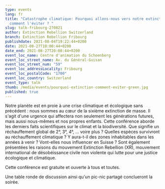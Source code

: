 ```yaml
---
type: events
lang: fr
title: "Catastrophe climatique: Pourquoi allons-nous vers notre extinction... et
  comment l'éviter ? "
slug: talk-fribourg-270821
author: Extinction Rebellion Switzerland
branch: Extinction Rebellion Fribourg
publishdate: 2021-08-04T19:22:44+0200
date: 2021-08-27T18:00:44+0200
date_end: 2021-08-27T20:00:44+0200
event_loc_name: Centre d'animation du Schoenberg
event_loc_street_name: Av. du Général-Guisan
event_loc_street_num: "59"
event_loc_addressLocality: Fribourg
event_loc_postalCode: "1700"
event_loc_country: Switzerland
event_type: talk
thumb: /media/events/pourquoi-extinction-comment-eviter-green.jpg
published: true
---
```

Notre planète est en proie à une crise climatique et écologique sans précédent : nous sommes au cœur de la sixième extinction de masse. Il s'agit d'une urgence qui affectera non seulement les générations futures, mais aussi nous-mêmes et nos propres enfants. Cette conférence aborde les derniers faits scientifiques sur le climat et la biodiversité. Que signifie un réchauffement global de 2°, 3°, 4°, … voire plus ? Quelles espèces survivront au réchauffement climatique ? Y aura-t-il des zones inhabitables dans les années à venir ? Vont-elles nous influencer en Suisse ? Sont également présentées les raisons du mouvement Extinction Rebellion (XR), mouvement international de désobéissance civile non violente qui lutte pour une justice écologique et climatique. 

Cette conférence est gratuite et ouverte à tous et toutes.

Une table ronde de discussion ainsi qu'un pic-nic partagé conclueront la soirée.
